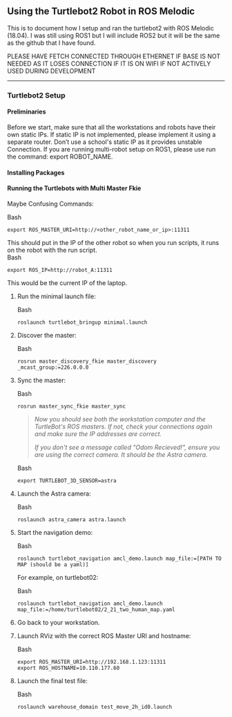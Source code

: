 ## Using the Turtlebot2 Robot in ROS Melodic

This is to document how I setup and ran the turtlebot2 with ROS Melodic (18.04). I was still using ROS1 but I will include ROS2 but it will be the same as the github that I have found. 

PLEASE HAVE FETCH CONNECTED THROUGH ETHERNET IF BASE IS NOT NEEDED AS IT LOSES CONNECTION IF IT IS ON WIFI IF NOT ACTIVELY USED DURING DEVELOPMENT

---

### Turtlebot2 Setup

#### Preliminaries
Before we start, make sure that all the workstations and robots have their own static IPs. If static IP is not implemented, please implement it using a separate router. Don’t use a school's static IP as it provides unstable Connection. If you are running multi-robot setup on ROS1, please use run the command: export ROBOT_NAME. 

#### Installing Packages

#### Running the Turtlebots with Multi Master Fkie
Maybe Confusing Commands:
<div class="code-block-container">
  <div class="code-block-header">
    <span>Bash</span>
  </div>
  <pre><code class="language-bash">export ROS_MASTER_URI=http://&lt;other_robot_name_or_ip&gt;:11311</code></pre>
</div>
This should put in the IP of the other robot so when you run scripts, it runs on the robot with the run script. 

<div class="code-block-container">
  <div class="code-block-header">
    <span>Bash</span>
  </div>
  <pre><code class="language-bash">export ROS_IP=http://robot_A:11311</code></pre>
</div>
This would be the current IP of the laptop.

<ol>
  <li>
    <p>Run the minimal launch file:</p>
    <div class="code-block-container">
      <div class="code-block-header"><span>Bash</span></div>
      <pre><code class="language-bash">roslaunch turtlebot_bringup minimal.launch</code></pre>
    </div>
  </li>
  <li>
    <p>Discover the master:</p>
    <div class="code-block-container">
      <div class="code-block-header"><span>Bash</span></div>
      <pre><code class="language-bash">rosrun master_discovery_fkie master_discovery _mcast_group:=226.0.0.0</code></pre>
    </div>
  </li>
  <li>
    <p>Sync the master:</p>
    <div class="code-block-container">
      <div class="code-block-header"><span>Bash</span></div>
      <pre><code class="language-bash">rosrun master_sync_fkie master_sync</code></pre>
    </div>
    <blockquote>
      <p><em>Now you should see both the workstation computer and the TurtleBot's ROS masters. If not, check your connections again and make sure the IP addresses are correct.</em></p>
      <p><em>If you don't see a message called "Odom Recieved!", ensure you are using the correct camera. It should be the Astra camera.</em></p>
    </blockquote>
    <div class="code-block-container">
      <div class="code-block-header"><span>Bash</span></div>
      <pre><code class="language-bash">export TURTLEBOT_3D_SENSOR=astra</code></pre>
    </div>
  </li>
  <li>
    <p>Launch the Astra camera:</p>
    <div class="code-block-container">
      <div class="code-block-header"><span>Bash</span></div>
      <pre><code class="language-bash">roslaunch astra_camera astra.launch</code></pre>
    </div>
  </li>
  <li>
    <p>Start the navigation demo:</p>
    <div class="code-block-container">
      <div class="code-block-header"><span>Bash</span></div>
      <pre><code class="language-bash">roslaunch turtlebot_navigation amcl_demo.launch map_file:=[PATH TO MAP (should be a yaml)]</code></pre>
    </div>
    <p>For example, on turtlebot02:</p>
    <div class="code-block-container">
      <div class="code-block-header"><span>Bash</span></div>
      <pre><code class="language-bash">roslaunch turtlebot_navigation amcl_demo.launch map_file:=/home/turtlebot02/2_21_two_human_map.yaml</code></pre>
    </div>
  </li>
  <li>
    <p>Go back to your workstation.</p>
  </li>
  <li>
    <p>Launch RViz with the correct ROS Master URI and hostname:</p>
    <div class="code-block-container">
      <div class="code-block-header"><span>Bash</span></div>
      <pre><code class="language-bash">export ROS_MASTER_URI=http://192.168.1.123:11311
export ROS_HOSTNAME=10.110.177.60</code></pre>
    </div>
  </li>
  <li>
    <p>Launch the final test file:</p>
    <div class="code-block-container">
      <div class="code-block-header"><span>Bash</span></div>
      <pre><code class="language-bash">roslaunch warehouse_domain test_move_2h_id0.launch</code></pre>
    </div>
  </li>
</ol>


